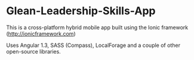 # Glean-Leadership-Skills-App

This is a cross-platform hybrid mobile app built using the Ionic framework (http://ionicframework.com)

Uses Angular 1.3, SASS (Compass), LocalForage and a couple of other open-source libraries.
